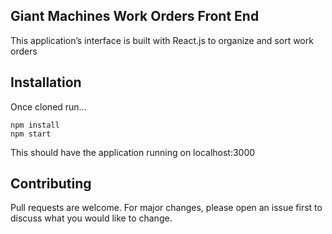 ## Giant Machines Work Orders Front End

This application’s interface is built with React.js to organize and sort work orders

## Installation

Once cloned run…

```
npm install
npm start
```
This should have the application running on localhost:3000

## Contributing
Pull requests are welcome. For major changes, please open an issue first to discuss what you would like to change.
